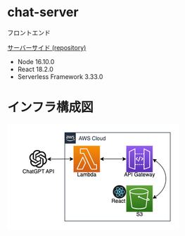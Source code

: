 # chat-server
フロントエンド

[サーバーサイド (repository)](https://github.com/nao-suzuno/chat-server)

- Node 16.10.0
- React 18.2.0
- Serverless Framework 3.33.0
# インフラ構成図

![image](image/infra.png)



